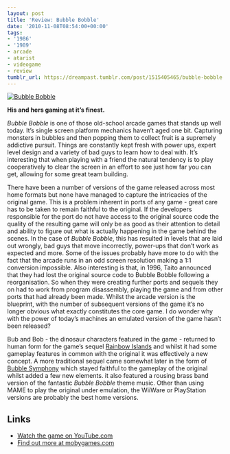 ```yaml
---
layout: post
title: 'Review: Bubble Bobble'
date: '2010-11-08T08:54:00+00:00'
tags:
- '1986'
- '1989'
- arcade
- atarist
- videogame
- review
tumblr_url: https://dreampast.tumblr.com/post/1515405465/bubble-bobble
---
```

[![Bubble Bobble](https://64.media.tumblr.com/tumblr_l9th9beLOS1qbfpni.png)](http://dreampast.tumblr.com/post/1515405465/bubble-bobble)

**His and hers gaming at it’s finest.**

_Bubble Bobble_ is one of those old-school arcade games that stands up well today. It’s single screen platform mechanics haven’t aged one bit. Capturing monsters in bubbles and then popping them to collect fruit is a supremely addictive pursuit. Things are constantly kept fresh with power ups, expert level design and a variety of bad guys to learn how to deal with. It’s interesting that when playing with a friend the natural tendency is to play cooperatively to clear the screen in an effort to see just how far you can get, allowing for some great team building.

There have been a number of versions of the game released across most home formats but none have managed to capture the intricacies of the original game. This is a problem inherent in ports of any game - great care has to be taken to remain faithful to the original. If the developers responsible for the port do not have access to the original source code the quality of the resulting game will only be as good as their attention to detail and ability to figure out what is actually happening in the game behind the scenes. In the case of _Bubble Bobble_, this has resulted in levels that are laid out wrongly, bad guys that move incorrectly, power-ups that don’t work as expected and more. Some of the issues probably have more to do with the fact that the arcade runs in an odd screen resolution making a 1:1 conversion impossible. Also interesting is that, in 1996, Taito announced that they had lost the original source code to Bubble Bobble following a reorganisation. So when they were creating further ports and sequels they on had to work from program disassembly, playing the game and from other ports that had already been made. Whilst the arcade version is the blueprint, with the number of subsequent versions of the game it’s no longer obvious what exactly constitutes the core game. I do wonder why with the power of today’s machines an emulated version of the game hasn’t been released?

Bub and Bob - the dinosaur characters featured in the game - returned to human form for the game’s sequel [Rainbow Islands](http://www.mobygames.com/game/rainbow-islands) and whilst it had some gameplay features in common with the original it was effectively a new concept. A more traditional sequel came somewhat later in the form of [Bubble Symphony](http://www.mobygames.com/game/bubble-symphony) which stayed faithful to the gameplay of the original whilst added a few new elements. it also featured a rousing brass band version of the fantastic _Bubble Bobble_ theme music. Other than using MAME to play the original under emulation, the WiiWare or PlayStation versions are probably the best home versions.

## Links

- [Watch the game on YouTube.com](http://www.youtube.com/watch?v=inAAItNuFaE)
- [Find out more at mobygames.com](http://www.mobygames.com/game/bubble-bobble)
